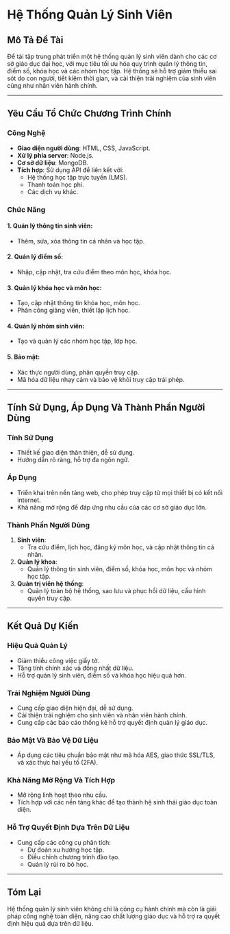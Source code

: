 # Hệ Thống Quản Lý Sinh Viên

## Mô Tả Đề Tài
Đề tài tập trung phát triển một hệ thống quản lý sinh viên dành cho các cơ sở giáo dục đại học, với mục tiêu tối ưu hóa quy trình quản lý thông tin, điểm số, khóa học và các nhóm học tập. Hệ thống sẽ hỗ trợ giảm thiểu sai sót do con người, tiết kiệm thời gian, và cải thiện trải nghiệm của sinh viên cũng như nhân viên hành chính.

---

## Yêu Cầu Tổ Chức Chương Trình Chính

### Công Nghệ
- **Giao diện người dùng**: HTML, CSS, JavaScript.
- **Xử lý phía server**: Node.js.
- **Cơ sở dữ liệu**: MongoDB.
- **Tích hợp**: Sử dụng API để liên kết với:
  - Hệ thống học tập trực tuyến (LMS).
  - Thanh toán học phí.
  - Các dịch vụ khác.

### Chức Năng
#### 1. Quản lý thông tin sinh viên:
- Thêm, sửa, xóa thông tin cá nhân và học tập.

#### 2. Quản lý điểm số:
- Nhập, cập nhật, tra cứu điểm theo môn học, khóa học.

#### 3. Quản lý khóa học và môn học:
- Tạo, cập nhật thông tin khóa học, môn học.
- Phân công giảng viên, thiết lập lịch học.

#### 4. Quản lý nhóm sinh viên:
- Tạo và quản lý các nhóm học tập, lớp học.

#### 5. Bảo mật:
- Xác thực người dùng, phân quyền truy cập.
- Mã hóa dữ liệu nhạy cảm và bảo vệ khỏi truy cập trái phép.

---

## Tính Sử Dụng, Áp Dụng Và Thành Phần Người Dùng

### Tính Sử Dụng
- Thiết kế giao diện thân thiện, dễ sử dụng.
- Hướng dẫn rõ ràng, hỗ trợ đa ngôn ngữ.

### Áp Dụng
- Triển khai trên nền tảng web, cho phép truy cập từ mọi thiết bị có kết nối internet.
- Khả năng mở rộng để đáp ứng nhu cầu của các cơ sở giáo dục lớn.

### Thành Phần Người Dùng
1. **Sinh viên**:
   - Tra cứu điểm, lịch học, đăng ký môn học, và cập nhật thông tin cá nhân.
2. **Quản lý khoa**:
   - Quản lý thông tin sinh viên, điểm số, khóa học, môn học và nhóm học tập.
3. **Quản trị viên hệ thống**:
   - Quản lý toàn bộ hệ thống, sao lưu và phục hồi dữ liệu, cấu hình quyền truy cập.

---

## Kết Quả Dự Kiến

### Hiệu Quả Quản Lý
- Giảm thiểu công việc giấy tờ.
- Tăng tính chính xác và đồng nhất dữ liệu.
- Hỗ trợ quản lý sinh viên, điểm số và khóa học hiệu quả hơn.

### Trải Nghiệm Người Dùng
- Cung cấp giao diện hiện đại, dễ sử dụng.
- Cải thiện trải nghiệm cho sinh viên và nhân viên hành chính.
- Cung cấp các báo cáo thống kê hỗ trợ quyết định quản lý giáo dục.

### Bảo Mật Và Bảo Vệ Dữ Liệu
- Áp dụng các tiêu chuẩn bảo mật như mã hóa AES, giao thức SSL/TLS, và xác thực hai yếu tố (2FA).

### Khả Năng Mở Rộng Và Tích Hợp
- Mở rộng linh hoạt theo nhu cầu.
- Tích hợp với các nền tảng khác để tạo thành hệ sinh thái giáo dục toàn diện.

### Hỗ Trợ Quyết Định Dựa Trên Dữ Liệu
- Cung cấp các công cụ phân tích:
  - Dự đoán xu hướng học tập.
  - Điều chỉnh chương trình đào tạo.
  - Quản lý rủi ro bỏ học.

---

## Tóm Lại
Hệ thống quản lý sinh viên không chỉ là công cụ hành chính mà còn là giải pháp công nghệ toàn diện, nâng cao chất lượng giáo dục và hỗ trợ ra quyết định hiệu quả dựa trên dữ liệu.


